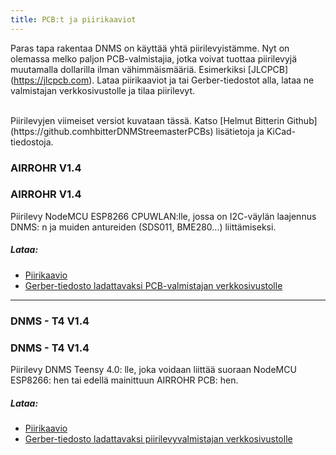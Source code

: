 ```yaml
---
title: PCB:t ja piirikaaviot
---
```


Paras tapa rakentaa DNMS on käyttää yhtä piirilevyistämme.
Nyt on olemassa melko paljon PCB-valmistajia, jotka voivat tuottaa piirilevyjä muutamalla dollarilla ilman vähimmäismääriä. Esimerkiksi [JLCPCB] (https://jlcpcb.com).
Lataa piirikaaviot ja tai Gerber-tiedostot alla, lataa ne valmistajan verkkosivustolle ja tilaa piirilevyt.

<br>
Piirilevyjen viimeiset versiot kuvataan tässä. Katso [Helmut Bitterin Github](https://github.comhbitterDNMStreemasterPCBs) lisätietoja ja KiCad-tiedostoja.

### AIRROHR V1.4
### AIRROHR V1.4
Piirilevy NodeMCU ESP8266 CPUWLAN:lle, jossa on I2C-väylän laajennus DNMS: n ja muiden antureiden (SDS011, BME280...) liittämiseksi.


##### Lataa:
* [Piirikaavio](..docsdnmsairrohr-PCB-circuit-diagram.pdf)
* [Gerber-tiedosto ladattavaksi PCB-valmistajan verkkosivustolle](..docsdnmsairrohr-PCB-circuit-diagram-gerber.zip)

---

### DNMS - T4 V1.4
### DNMS - T4 V1.4
Piirilevy DNMS Teensy 4.0: lle, joka voidaan liittää suoraan NodeMCU ESP8266: hen tai edellä mainittuun AIRROHR PCB: hen.


##### Lataa:
* [Piirikaavio](..docsdnmsdnms-noise-measuring-teensy-40-circuit-diagram.pdf)
* [Gerber-tiedosto ladattavaksi piirilevyvalmistajan verkkosivustolle](..docsdnmsdnms-noise-measuring-teensy-40-circuit-gerber.zip)

